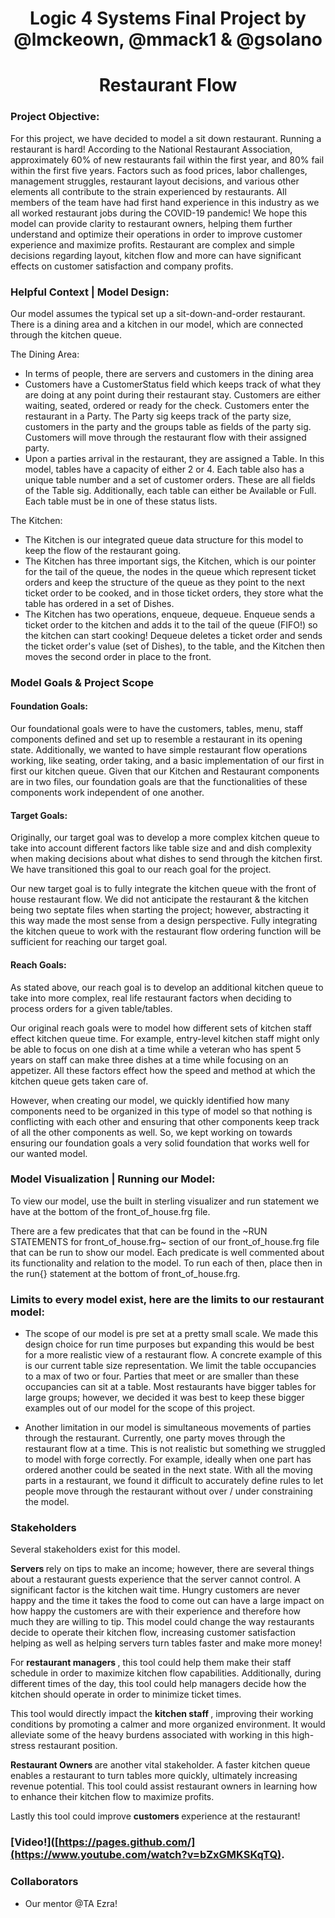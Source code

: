 # <div align=center> Logic 4 Systems Final Project by @lmckeown, @mmack1 & @gsolano </div>
# <div align=center> Restaurant Flow </div>

### Project Objective:

For this project, we have decided to model a sit down restaurant. Running a restaurant is hard! According to the National Restaurant Association, approximately 60% of new restaurants fail within the first year, and 80% fail within the first five years. Factors such as food prices, labor challenges, management struggles, restaurant layout decisions, and various other elements all contribute to the strain experienced by restaurants. All members of the team have had first hand experience in this industry as we all worked restaurant jobs during the COVID-19 pandemic! We hope this model can provide clarity to restaurant owners, helping them further understand and optimize their operations in order to improve customer experience and maximize profits. Restaurant are complex and simple decisions regarding layout, kitchen flow and more can have significant effects on customer satisfaction and company profits.

### Helpful Context | Model Design:

Our model assumes the typical set up a sit-down-and-order restaurant. There is a dining area and a kitchen in our model, which are connected through the kitchen queue. 

The Dining Area: 
- In terms of people, there are servers and customers in the dining area 
- Customers have a CustomerStatus field which keeps track of what they are doing at any point during their restaurant stay. Customers are either waiting, seated, ordered or ready for the check. Customers enter the restaurant in a Party. The Party sig keeps track of the party size, customers in the party and the groups table as fields of the party sig. Customers will move through the restaurant flow with their assigned party. 
- Upon a parties arrival in the restaurant, they are assigned a Table. In this model, tables have a capacity of either 2 or 4. Each table also has a unique table number and a set of customer orders. These are all fields of the Table sig. Additionally, each table can either be Available or Full. Each table must be in one of these status lists. 

The Kitchen: 
- The Kitchen is our integrated queue data structure for this model to keep the flow of the restaurant going. 
- The Kitchen has three important sigs, the Kitchen, which is our pointer for the tail of the queue, the nodes in the queue which represent ticket orders and keep the structure of the queue as they point to the next ticket order to be cooked, and in those ticket orders, they store what the table has ordered in a set of Dishes.
- The Kitchen has two operations, enqueue, dequeue. Enqueue sends a ticket order to the kitchen and adds it to the tail of the queue (FIFO!) so the kitchen can start cooking! Dequeue deletes a ticket order and sends the ticket order's value (set of Dishes), to the table, and the Kitchen then moves the second order in place to the front. 

### Model Goals & Project Scope 
#### Foundation Goals: 
Our foundational goals were to have the customers, tables, menu, staff components defined and set up to resemble a restaurant in its opening state. Additionally, we wanted to have simple restaurant flow operations working, like seating, order taking, and a basic implementation of our first in first our kitchen queue. Given that our Kitchen and Restaurant components are in two files, our foundation goals are that the functionalities of these components work independent of one another.

#### Target Goals: 
Originally, our target goal was to develop a more complex kitchen queue to take into account different factors like table size and and dish complexity when making decisions about what dishes to send through the kitchen first. We have transitioned this goal to our reach goal for the project. 

Our new target goal is to fully integrate the kitchen queue with the front of house restaurant flow. We did not anticipate the restaurant & the kitchen being two septate files when starting the project; however, abstracting it this way made the most sense from a design perspective. Fully integrating the kitchen queue to work with the restaurant flow ordering function will be sufficient for reaching our target goal.

#### Reach Goals: 
As stated above, our reach goal is to develop an additional kitchen queue to take into more complex, real life restaurant factors when deciding to process orders for a given table/tables.

Our original reach goals were to model how different sets of kitchen staff effect kitchen queue time. For example, entry-level kitchen staff might only be able to focus on one dish at a time while a veteran who has spent 5 years on staff can make three dishes at a time while focusing on an appetizer. All these factors effect how the speed and method at which the kitchen queue gets taken care of. 

However, when creating our model, we quickly identified how many components need to be organized in this type of model so that nothing is conflicting with each other and ensuring that other components keep track of all the other components as well. So, we kept working on towards ensuring our foundation goals a very solid foundation that works well for our wanted model. 

### Model Visualization | Running our Model: 

To view our model, use the built in sterling visualizer and run statement we have at the bottom of the front_of_house.frg file. 

There are a few predicates that that can be found in the ~RUN STATEMENTS for front_of_house.frg~ section of our front_of_house.frg file that can be run to show our model. Each predicate is well commented about its functionality and relation to the model. To run each of then, place then in the run{} statement at the bottom of front_of_house.frg. 

### Limits to every model exist, here are the limits to our restaurant model:
- The scope of our model is pre set at a pretty small scale. We made this design choice for run time purposes but expanding this would be best for a more realistic view of a restaurant flow. A concrete example of this is our current table size representation. We limit the table occupancies to a max of two or four. Parties that meet or are smaller than these occupancies can sit at a table. Most restaurants have bigger tables for large groups; however, we decided it was best to keep these bigger examples out of our model for the scope of this project. 

- Another limitation in our model is simultaneous movements of parties through the restaurant. Currently, one party moves through the restaurant flow at a time. This is not realistic but something we struggled to model with forge correctly. For example, ideally when one part  has ordered another could be seated in the next state. With all the moving parts in a restaurant, we found it difficult to accurately define rules to let people move through the restaurant without over / under constraining the model. 

### Stakeholders 

Several stakeholders exist for this model. 

<b> Servers </b> rely on tips to make an income; however, there are several things about a restaurant guests experience that the server cannot control. A significant factor is the kitchen wait time. Hungry customers are never happy and the time it takes the food to come out can have a large impact on how happy the customers are with their experience and therefore how much they are willing to tip. This model could change the way restaurants decide to operate their kitchen flow, increasing customer satisfaction helping as well as helping servers turn tables faster and make more money! 

For <b> restaurant managers </b>, this tool could help them make their staff schedule in order to maximize kitchen flow capabilities. Additionally, during different times of the day, this tool could help managers decide how the kitchen should operate in order to minimize ticket times. 

This tool would directly impact the <b> kitchen staff </b>, improving their working conditions by promoting a calmer and more organized environment. It would alleviate some of the heavy burdens associated with working in this high-stress restaurant position.

<b> Restaurant Owners </b> are another vital stakeholder. A faster kitchen queue enables a restaurant to turn tables more quickly, ultimately increasing revenue potential. This tool could assist restaurant owners in learning how to enhance their kitchen flow to maximize profits.

Lastly this tool could improve <b> customers </b> experience at the restaurant!

### [Video!]([https://pages.github.com/](https://www.youtube.com/watch?v=bZxGMKSKqTQ).

### Collaborators
- Our mentor @TA Ezra!
